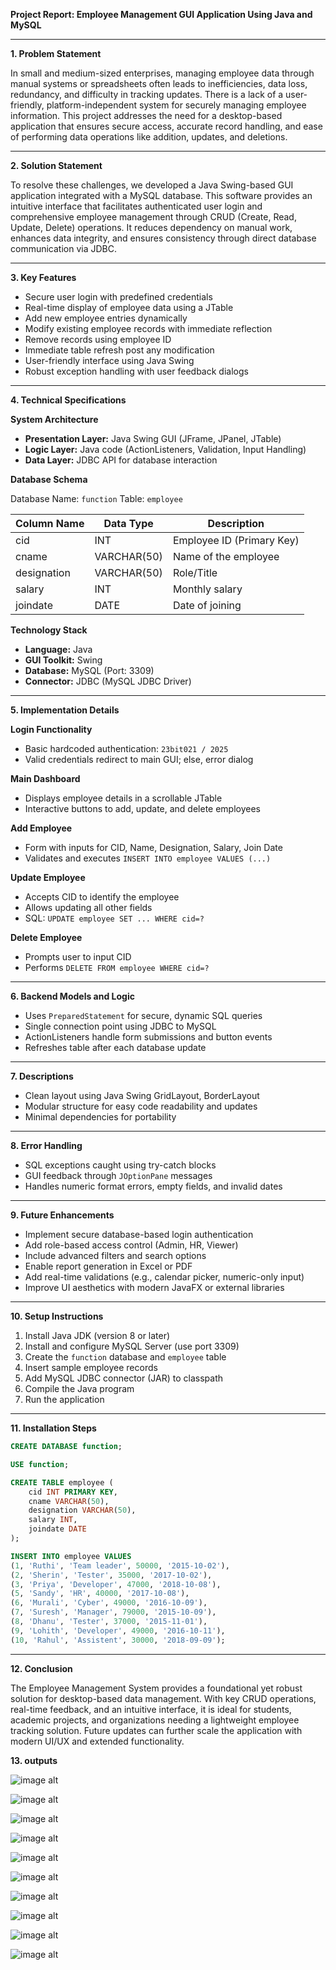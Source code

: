 **Project Report: Employee Management GUI Application Using Java and MySQL**

---

**1. Problem Statement**

In small and medium-sized enterprises, managing employee data through manual systems or spreadsheets often leads to inefficiencies, data loss, redundancy, and difficulty in tracking updates. There is a lack of a user-friendly, platform-independent system for securely managing employee information. This project addresses the need for a desktop-based application that ensures secure access, accurate record handling, and ease of performing data operations like addition, updates, and deletions.

---

**2. Solution Statement**

To resolve these challenges, we developed a Java Swing-based GUI application integrated with a MySQL database. This software provides an intuitive interface that facilitates authenticated user login and comprehensive employee management through CRUD (Create, Read, Update, Delete) operations. It reduces dependency on manual work, enhances data integrity, and ensures consistency through direct database communication via JDBC.

---

**3. Key Features**

* Secure user login with predefined credentials
* Real-time display of employee data using a JTable
* Add new employee entries dynamically
* Modify existing employee records with immediate reflection
* Remove records using employee ID
* Immediate table refresh post any modification
* User-friendly interface using Java Swing
* Robust exception handling with user feedback dialogs

---

**4. Technical Specifications**

**System Architecture**

* **Presentation Layer:** Java Swing GUI (JFrame, JPanel, JTable)
* **Logic Layer:** Java code (ActionListeners, Validation, Input Handling)
* **Data Layer:** JDBC API for database interaction

**Database Schema**

Database Name: `function`
Table: `employee`

| Column Name | Data Type   | Description               |
| ----------- | ----------- | ------------------------- |
| cid         | INT         | Employee ID (Primary Key) |
| cname       | VARCHAR(50) | Name of the employee      |
| designation | VARCHAR(50) | Role/Title                |
| salary      | INT         | Monthly salary            |
| joindate    | DATE        | Date of joining           |

**Technology Stack**

* **Language:** Java
* **GUI Toolkit:** Swing
* **Database:** MySQL (Port: 3309)
* **Connector:** JDBC (MySQL JDBC Driver)

---

**5. Implementation Details**

**Login Functionality**

* Basic hardcoded authentication: `23bit021 / 2025`
* Valid credentials redirect to main GUI; else, error dialog

**Main Dashboard**

* Displays employee details in a scrollable JTable
* Interactive buttons to add, update, and delete employees

**Add Employee**

* Form with inputs for CID, Name, Designation, Salary, Join Date
* Validates and executes `INSERT INTO employee VALUES (...)`

**Update Employee**

* Accepts CID to identify the employee
* Allows updating all other fields
* SQL: `UPDATE employee SET ... WHERE cid=?`

**Delete Employee**

* Prompts user to input CID
* Performs `DELETE FROM employee WHERE cid=?`

---

**6. Backend Models and Logic**

* Uses `PreparedStatement` for secure, dynamic SQL queries
* Single connection point using JDBC to MySQL
* ActionListeners handle form submissions and button events
* Refreshes table after each database update

---

**7. Descriptions**

* Clean layout using Java Swing GridLayout, BorderLayout
* Modular structure for easy code readability and updates
* Minimal dependencies for portability

---

**8. Error Handling**

* SQL exceptions caught using try-catch blocks
* GUI feedback through `JOptionPane` messages
* Handles numeric format errors, empty fields, and invalid dates

---

**9. Future Enhancements**

* Implement secure database-based login authentication
* Add role-based access control (Admin, HR, Viewer)
* Include advanced filters and search options
* Enable report generation in Excel or PDF
* Add real-time validations (e.g., calendar picker, numeric-only input)
* Improve UI aesthetics with modern JavaFX or external libraries

---

**10. Setup Instructions**

1. Install Java JDK (version 8 or later)
2. Install and configure MySQL Server (use port 3309)
3. Create the `function` database and `employee` table
4. Insert sample employee records
5. Add MySQL JDBC connector (JAR) to classpath
6. Compile the Java program
7. Run the application

---

**11. Installation Steps**

```sql
CREATE DATABASE function;

USE function;

CREATE TABLE employee (
    cid INT PRIMARY KEY,
    cname VARCHAR(50),
    designation VARCHAR(50),
    salary INT,
    joindate DATE
);

INSERT INTO employee VALUES
(1, 'Ruthi', 'Team leader', 50000, '2015-10-02'),
(2, 'Sherin', 'Tester', 35000, '2017-10-02'),
(3, 'Priya', 'Developer', 47000, '2018-10-08'),
(5, 'Sandy', 'HR', 40000, '2017-10-08'),
(6, 'Murali', 'Cyber', 49000, '2016-10-09'),
(7, 'Suresh', 'Manager', 79000, '2015-10-09'),
(8, 'Dhanu', 'Tester', 37000, '2015-11-01'),
(9, 'Lohith', 'Developer', 49000, '2016-10-11'),
(10, 'Rahul', 'Assistent', 30000, '2018-09-09');
```

---

**12. Conclusion**

The Employee Management System provides a foundational yet robust solution for desktop-based data management. With key CRUD operations, real-time feedback, and an intuitive interface, it is ideal for students, academic projects, and organizations needing a lightweight employee tracking solution. Future updates can further scale the application with modern UI/UX and extended functionality.

**13. outputs**

![image alt](https://github.com/PriyadharshiniR021/Employee-Management-System/blob/27b3e22ab334344696c8c78078c6f052f8d92280/login.png)

![image alt](https://github.com/PriyadharshiniR021/Employee-Management-System/blob/7b8bb5e32bb30cda97799c73481b0bedd1dc5ac3/view%20employee%20table.png)

![image alt](https://github.com/PriyadharshiniR021/Employee-Management-System/blob/53a6304a9a74ad2ed7b7b44eae5d55de23932778/add%20employee.png)

![image alt](https://github.com/PriyadharshiniR021/Employee-Management-System/blob/b7dd3a3ef008e713cf023eb206ef03b53572f0e3/added%20successfully.png)

![image alt](https://github.com/PriyadharshiniR021/Employee-Management-System/blob/c61de43e260517c880bcd6ae8ddc9ad9b630bb13/display.png)

![image alt]()

![image alt]()

![image alt]()

![image alt]()

![image alt]()
